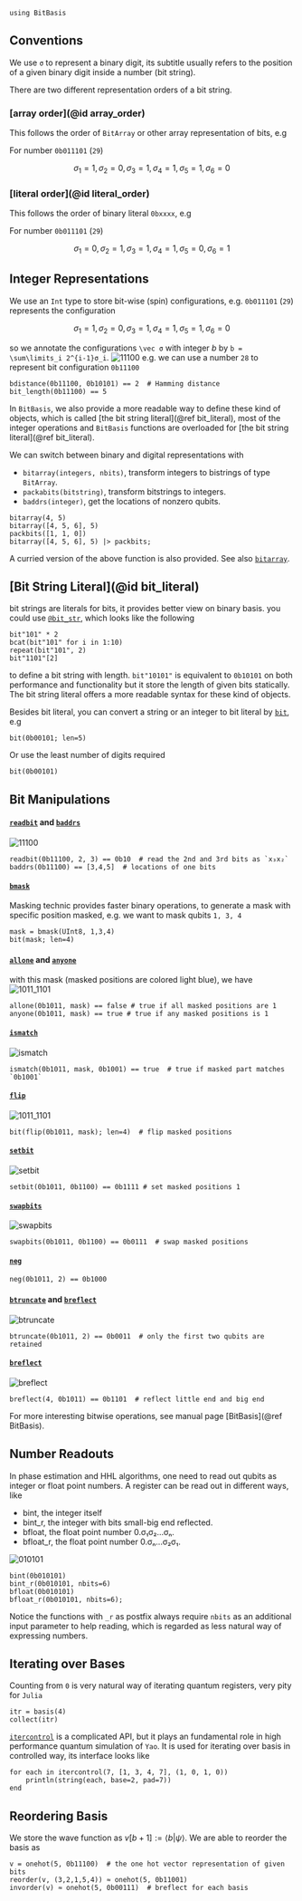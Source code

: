 ```@setup tutorial
using BitBasis
```

## Conventions

We use ``σ`` to represent a binary digit, its subtitle usually refers to the
position of a given binary digit inside a number (bit string).

There are two different representation orders of a bit string.

### [**array order**](@id array_order)

This follows the order of `BitArray` or other array representation of bits, e.g

For number `0b011101` (`29`)

```math
\sigma_1=1, \sigma_2=0, \sigma_3=1, \sigma_4=1, \sigma_5=1, \sigma_6=0
```

### [**literal order**](@id literal_order)

This follows the order of binary literal `0bxxxx`, e.g

For number `0b011101` (`29`)

```math
\sigma_1=0, \sigma_2=1, \sigma_3=1, \sigma_4=1, \sigma_5=0, \sigma_6=1
```

## Integer Representations

We use an `Int` type to store bit-wise (spin) configurations, e.g. `0b011101` (`29`) represents the configuration

```math
\sigma_1=1, \sigma_2=0, \sigma_3=1, \sigma_4=1, \sigma_5=1, \sigma_6=0
```

so we annotate the configurations ``\vec σ`` with integer $b$ by ``b = \sum\limits_i 2^{i-1}σ_i``.
![11100](assets/bitbasic.png)
e.g. we can use a number `28` to represent bit configuration `0b11100`

```@repl tutorial
bdistance(0b11100, 0b10101) == 2  # Hamming distance
bit_length(0b11100) == 5
```

In `BitBasis`, we also provide a more readable way to define these kind of objects, which is called [the bit string literal](@ref bit_literal), most of the integer operations and `BitBasis` functions are overloaded for [the bit string literal](@ref bit_literal).

We can switch between binary and digital representations with
* `bitarray(integers, nbits)`, transform integers to bistrings of type `BitArray`.
* `packabits(bitstring)`, transform bitstrings to integers.
* `baddrs(integer)`, get the locations of nonzero qubits.

```@repl tutorial
bitarray(4, 5)
bitarray([4, 5, 6], 5)
packbits([1, 1, 0])
bitarray([4, 5, 6], 5) |> packbits;
```

A curried version of the above function is also provided. See also [`bitarray`](@ref).

## [Bit String Literal](@id bit_literal)
bit strings are literals for bits, it provides better view on binary basis.
you could use [`@bit_str`](@ref), which looks like the following

```@repl tutorial
bit"101" * 2
bcat(bit"101" for i in 1:10)
repeat(bit"101", 2)
bit"1101"[2]
```

to define a bit string with length. `bit"10101"` is equivalent to `0b10101` on both performance and functionality but it store the length of given bits statically.
The bit string literal offers a more readable syntax for these kind of objects.

Besides bit literal, you can convert a string or an integer to bit literal by [`bit`](@ref), e.g

```@repl tutorial
bit(0b00101; len=5)
```

Or use the least number of digits required

```@repl tutorial
bit(0b00101)
```

## Bit Manipulations
#### [`readbit`](@ref) and [`baddrs`](@ref)
![11100](assets/11100.png)

```@repl tutorial
readbit(0b11100, 2, 3) == 0b10  # read the 2nd and 3rd bits as `x₃x₂`
baddrs(0b11100) == [3,4,5]  # locations of one bits
```

#### [`bmask`](@ref)
Masking technic provides faster binary operations, to generate a mask with specific position masked, e.g. we want to mask qubits `1, 3, 4`

```@repl tutorial
mask = bmask(UInt8, 1,3,4)
bit(mask; len=4)
```

#### [`allone`](@ref) and [`anyone`](@ref)
with this mask (masked positions are colored light blue), we have
![1011_1101](assets/1011_1101.png)

```@repl tutorial
allone(0b1011, mask) == false # true if all masked positions are 1
anyone(0b1011, mask) == true # true if any masked positions is 1
```

#### [`ismatch`](@ref)
![ismatch](assets/ismatch.png)

```@repl tutorial
ismatch(0b1011, mask, 0b1001) == true  # true if masked part matches `0b1001`
```


#### [`flip`](@ref)
![1011_1101](assets/flip.png)

```@repl tutorial
bit(flip(0b1011, mask); len=4)  # flip masked positions
```

#### [`setbit`](@ref)
![setbit](assets/setbit.png)

```@repl tutorial
setbit(0b1011, 0b1100) == 0b1111 # set masked positions 1
```

#### [`swapbits`](@ref)
![swapbits](assets/swapbits.png)

```@repl tutorial
swapbits(0b1011, 0b1100) == 0b0111  # swap masked positions
```

#### [`neg`](@ref)

```@repl tutorial
neg(0b1011, 2) == 0b1000
```

#### [`btruncate`](@ref) and [`breflect`](@ref)
![btruncate](assets/btruncate.png)

```@repl tutorial
btruncate(0b1011, 2) == 0b0011  # only the first two qubits are retained
```

#### [`breflect`](@ref)
![breflect](assets/breflect.png)

```@repl tutorial
breflect(4, 0b1011) == 0b1101  # reflect little end and big end
```


For more interesting bitwise operations, see manual page [BitBasis](@ref BitBasis).

## Number Readouts
In phase estimation and HHL algorithms, one need to read out qubits as integer or float point numbers.
A register can be read out in different ways, like
* bint, the integer itself
* bint_r, the integer with bits small-big end reflected.
* bfloat, the float point number 0.σ₁σ₂...σₙ.
* bfloat_r, the float point number 0.σₙ...σ₂σ₁.

![010101](assets/010101.png)


```@repl tutorial
bint(0b010101)
bint_r(0b010101, nbits=6)
bfloat(0b010101)
bfloat_r(0b010101, nbits=6);
```

Notice the functions with `_r` as postfix always require `nbits` as an additional input parameter to help reading, which is regarded as less natural way of expressing numbers.

## Iterating over Bases
Counting from `0` is very natural way of iterating quantum registers, very pity for `Julia`


```@repl tutorial
itr = basis(4)
collect(itr)
```


[`itercontrol`](@ref) is a complicated API, but it plays an fundamental role in high performance quantum simulation of `Yao`. It is used for iterating over basis in controlled way, its interface looks like

```@repl tutorial
for each in itercontrol(7, [1, 3, 4, 7], (1, 0, 1, 0))
    println(string(each, base=2, pad=7))
end
```

## Reordering Basis
We store the wave function as $v[b+1] := \langle b|\psi\rangle$.
We are able to reorder the basis as


```@repl tutorial
v = onehot(5, 0b11100)  # the one hot vector representation of given bits
reorder(v, (3,2,1,5,4)) ≈ onehot(5, 0b11001)
invorder(v) ≈ onehot(5, 0b00111)  # breflect for each basis
```
